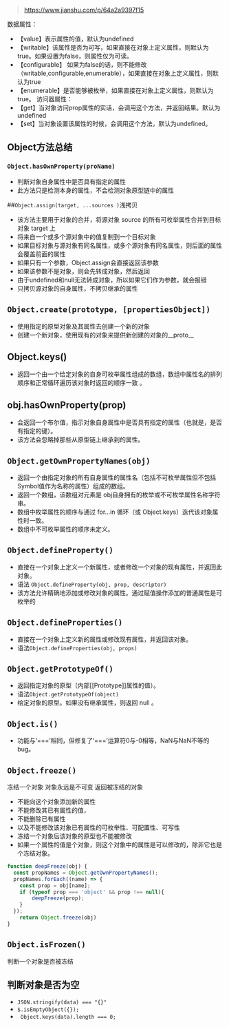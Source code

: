 > https://www.jianshu.com/p/64a2a9397f15

数据属性：
+ 【value】表示属性的值，默认为undefined
+ 【writable】该属性是否为可写，如果直接在对象上定义属性，则默认为true。如果设置为false，则属性仅为可读。
+ 【configurable】 如果为false的话，则不能修改（writable,configurable,enumerable），如果直接在对象上定义属性，则默认为true
+ 【enumerable】是否能够被枚举，如果直接在对象上定义属性，则默认为true。
访问器属性：
+ 【get】当对象访问prop属性的实话，会调用这个方法，并返回结果。默认为undefined
+ 【set】当对象设置该属性的时候，会调用这个方法，默认为undefined。

## Object方法总结
### `Object.hasOwnProperty(proName)`
+ 判断对象自身属性中是否具有指定的属性
+ 此方法只是检测本身的属性，不会检测对象原型链中的属性

##`Object.assign(target, ...sources )`浅拷贝
+ 该方法主要用于对象的合并，将源对象 source 的所有可枚举属性合并到目标对象 target 上
+ 将来自一个或多个源对象中的值复制到一个目标对象
+ 如果目标对象与源对象有同名属性，或多个源对象有同名属性，则后面的属性会覆盖前面的属性
+ 如果只有一个参数，Object.assign会直接返回该参数
+ 如果该参数不是对象，则会先转成对象，然后返回
+ 由于undefined和null无法转成对象，所以如果它们作为参数，就会报错
+ 只拷贝源对象的自身属性，不拷贝继承的属性

## `Object.create(prototype, [propertiesObject])`
+ 使用指定的原型对象及其属性去创建一个新的对象
+ 创建一个新对象，使用现有的对象来提供新创建的对象的__proto__
## Object.keys() 
+ 返回一个由一个给定对象的自身可枚举属性组成的数组，数组中属性名的排列顺序和正常循环遍历该对象时返回的顺序一致 。
## obj.hasOwnProperty(prop)
+ 会返回一个布尔值，指示对象自身属性中是否具有指定的属性（也就是，是否有指定的键）。
+ 该方法会忽略掉那些从原型链上继承到的属性。

## `Object.getOwnPropertyNames(obj)`
+ 返回一个由指定对象的所有自身属性的属性名（包括不可枚举属性但不包括Symbol值作为名称的属性）组成的数组。
+ 返回一个数组，该数组对元素是 obj自身拥有的枚举或不可枚举属性名称字符串。 
+ 数组中枚举属性的顺序与通过 for...in 循环（或 Object.keys）迭代该对象属性时一致。
+ 数组中不可枚举属性的顺序未定义。

## `Object.defineProperty()`
+ 直接在一个对象上定义一个新属性，或者修改一个对象的现有属性，并返回此对象。
+ 语法 `Object.defineProperty(obj, prop, descriptor)`
+ 该方法允许精确地添加或修改对象的属性。通过赋值操作添加的普通属性是可枚举的

## `Object.defineProperties()`
+ 直接在一个对象上定义新的属性或修改现有属性，并返回该对象。
+ 语法`Object.defineProperties(obj, props)`


## `Object.getPrototypeOf()`
+ 返回指定对象的原型（内部[[Prototype]]属性的值）。
+ 语法`Object.getPrototypeOf(object)`
+ 给定对象的原型。如果没有继承属性，则返回 null 。

## `Object.is()`
+ 功能与‘===’相同，但修复了‘===’运算符0与-0相等，NaN与NaN不等的bug。

## `Object.freeze()`
冻结一个对象 对象永远是不可变 返回被冻结的对象
+ 不能向这个对象添加新的属性
+ 不能修改其已有属性的值，
+ 不能删除已有属性
+ 以及不能修改该对象已有属性的可枚举性、可配置性、可写性
+ 冻结一个对象后该对象的原型也不能被修改
+ 如果一个属性的值是个对象，则这个对象中的属性是可以修改的，除非它也是个冻结对象。
```js
function deepFreeze(obj) {
  const propNames = Object.getOwnPropertyNames();
  propNames.forEach((name) => {
    const prop = obj[name];
    if (typeof prop === 'object' && prop !== null){
        deepFreeze(prop);
    }
  });
    return Object.freeze(obj)
}
```
## `Object.isFrozen()`
判断一个对象是否被冻结

## 判断对象是否为空
+ `JSON.stringify(data) === "{}"`
+ `$.isEmptyObject({});`
+ ` Object.keys(data).length === 0;`